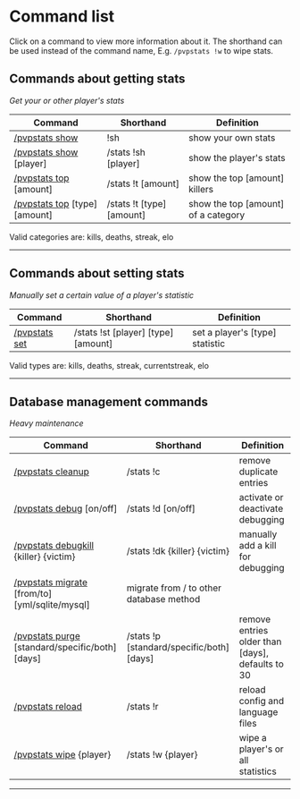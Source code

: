 # Command list

Click on a command to view more information about it. The shorthand can be used instead of the command name, E.g. `/pvpstats !w` to wipe stats.

## Commands about getting stats
_Get your or other player's stats_

Command | Shorthand | Definition
------------- | ------------- | -------------
[/pvpstats show](commands/show.md) | !sh | show your own stats
[/pvpstats show](commands/show.md) [player] | /stats !sh [player] | show the player's stats
[/pvpstats top](commands/top.md) [amount] | /stats !t [amount] | show the top [amount] killers
[/pvpstats top](commands/top.md) [type] [amount] | /stats !t [type] [amount] | show the top [amount] of a category

Valid categories are: kills, deaths, streak, elo

***

## Commands about setting stats
_Manually set a certain value of a player's statistic_

Command | Shorthand | Definition
------------- | ------------- | -------------
[/pvpstats set](commands/set.md) | /stats !st [player] [type] [amount] | set a player's [type] statistic

Valid types are: kills, deaths, streak, currentstreak, elo

***

## Database management commands
_Heavy maintenance_

Command | Shorthand | Definition
------------- | ------------- | -------------
[/pvpstats cleanup](commands/cleanup.md) | /stats !c | remove duplicate entries
[/pvpstats debug](commands/debug.md) [on/off] | /stats !d [on/off] | activate or deactivate debugging
[/pvpstats debugkill](commands/debugkill.md) {killer} {victim} | /stats !dk {killer} {victim} | manually add a kill for debugging
[/pvpstats migrate](commands/migrate.md) [from/to] [yml/sqlite/mysql] | migrate from / to other database method
[/pvpstats purge](commands/purge.md) [standard/specific/both] [days] | /stats !p [standard/specific/both] [days] | remove entries older than [days], defaults to 30
[/pvpstats reload](commands/reload.md) | /stats !r | reload config and language files
[/pvpstats wipe](commands/wipe.md) {player} | /stats !w {player} | wipe a player's or all statistics

***